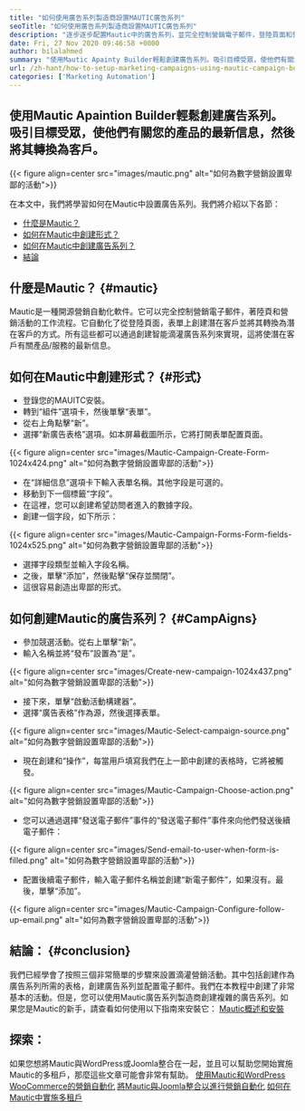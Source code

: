 ```yaml
---
title: "如何使用廣告系列製造商設置MAUTIC廣告系列" 
seoTitle: "如何使用廣告系列製造商設置MAUTIC廣告系列" 
description: "逐步逐步配置Mautic中的廣告系列，並完全控制營銷電子郵件，登陸頁面和營銷活動的工作流程。" 
date: Fri, 27 Nov 2020 09:46:58 +0000
author: bilalahmed
summary: "使用Mautic Apainty Builder輕鬆創建廣告系列。吸引目標受眾，使他們有關您的產品的最新信息，然後將其轉換為客戶。" 
url: /zh-hant/how-to-setup-marketing-campaigns-using-mautic-campaign-builder/
categories: ['Marketing Automation']
---
```


## 使用Mautic Apaintion Builder輕鬆創建廣告系列。吸引目標受眾，使他們有關您的產品的最新信息，然後將其轉換為客戶。

{{< figure align=center src="images/mautic.png" alt="如何為數字營銷設置卑鄙的活動">}}

在本文中，我們將學習如何在Mautic中設置廣告系列。我們將介紹以下各節：
  * [什麼是Mautic？][1]
  * [如何在Mautic中創建形式？][2]
  * [如何在Mautic中創建廣告系列？][3]
  * [結論][4]

## 什麼是Mautic？   {#mautic}
Mautic是一種開源營銷自動化軟件。它可以完全控制營銷電子郵件，著陸頁和營銷活動的工作流程。它自動化了從登陸頁面，表單上創建潛在客戶並將其轉換為潛在客戶的方式。所有這些都可以通過創建智能滴灌廣告系列來實現，這將使潛在客戶有關產品/服務的最新信息。

## 如何在Mautic中創建形式？   {#形式}
* 登錄您的MAUITC安裝。
* 轉到“組件”選項卡，然後單擊“表單”。
* 從右上角點擊“新”。
* 選擇“新廣告表格”選項。如本屏幕截圖所示，它將打開表單配置頁面。

{{< figure align=center src="images/Mautic-Campaign-Create-Form-1024x424.png" alt="如何為數字營銷設置卑鄙的活動">}}

* 在“詳細信息”選項卡下輸入表單名稱。其他字段是可選的。
* 移動到下一個標籤“字段”。
* 在這裡，您可以創建希望訪問者進入的數據字段。
* 創建一個字段，如下所示：

{{< figure align=center src="images/Mautic-Campaign-Forms-Form-fields-1024x525.png" alt="如何為數字營銷設置卑鄙的活動">}}

* 選擇字段類型並輸入字段名稱。
* 之後，單擊“添加”，然後點擊“保存並關閉”。
* 這很容易創造出卑鄙的形式。

## 如何創建Mautic的廣告系列？   {#CampAigns}
* 參加競選活動。從右上單擊“新”。
* 輸入名稱並將“發布”設置為“是”。

{{< figure align=center src="images/Create-new-campaign-1024x437.png" alt="如何為數字營銷設置卑鄙的活動">}}

* 接下來，單擊“啟動活動構建器”。
* 選擇“廣告表格”作為源，然後選擇表單。

{{< figure align=center src="images/Mautic-Select-campaign-source.png" alt="如何為數字營銷設置卑鄙的活動">}}

* 現在創建和“操作”，每當用戶填寫我們在上一節中創建的表格時，它將被觸發。

{{< figure align=center src="images/Mautic-Campaign-Choose-action.png" alt="如何為數字營銷設置卑鄙的活動">}}

* 您可以通過選擇“發送電子郵件”事件的“發送電子郵件”事件來向他們發送後續電子郵件：

{{< figure align=center src="images/Send-email-to-user-when-form-is-filled.png" alt="如何為數字營銷設置卑鄙的活動">}}

* 配置後續電子郵件，輸入電子郵件名稱並創建“新電子郵件”，如果沒有。最後，單擊“添加”。

{{< figure align=center src="images/Mautic-Campaign-Configure-follow-up-email.png" alt="如何為數字營銷設置卑鄙的活動">}}


## 結論： {#conclusion}
我們已經學會了按照三個非常簡單的步驟來設置滴灌營銷活動。其中包括創建作為廣告系列所需的表格，創建廣告系列並配置電子郵件。我們在本教程中創建了非常基本的活動。但是，您可以使用Mautic廣告系列製造商創建複雜的廣告系列。如果您是Mautic的新手，請查看如何使用以下指南來安裝它：
[Mautic概述和安裝][5]

## 探索：
如果您想將Mautic與WordPress或Joomla整合在一起，並且可以幫助您開始實施Mautic的多租戶，那麼這些文章可能會非常有幫助。
[使用Mautic和WordPress WooCommerce的營銷自動化][6]
[將Mautic與Joomla整合以進行營銷自動化][7]
[如何在Mautic中實施多租戶][8]

  
[1]: #mautic
[2]: #forms
[3]: #campaigns
[4]: #conclusion
[5]: https://products.containerize.com/marketing-automation/mautic
[6]: https://blog.containerize.com/wp-admin/post.php?post=388&action=edit
[7]: https://blog.containerize.com/wp-admin/post.php?post=233&action=edit
[8]: https://blog.containerize.com/marketing-automation/how-to-implement-multi-tenancy-in-mautic/
